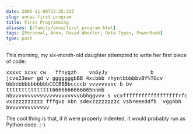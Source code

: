 ```yaml
--- 
date: 2005-11-08T22:35:33Z
slug: annas-first-program
title: First Programming
aliases: [/family/anna/first_program.html]
tags: [Personal, Anna, David Wheeler, Data Types, PowerBook]
type: post
---
```


This morning, my six-month-old daughter attempted to write her first piece of
code:

<pre style="white-space: pre-wrap;">
xxxxc xcxv cw   ffnygzh    vn6yJy              b         ]cve23ewr gd v gggggggbBB 4xcbbb nhyntbbbbbvBY%TGcv bbbbbbbbbbbbbbCCCBBBbccccb vvvvvvvvc b bv                                                                                                                                                                          ttttttttttttttt6666666666665nnmb nbvvvvvvvvvvvvvvvvvvvvvvGbhggvvv s vcxffffffffffffffffffrfc vxzzzzzzzzzz fffgvb nbn sdexzzzzzzzzc vsbreeeddfb  vgg4bh bvvvvvvvvvvvvv
</pre>

The cool thing is that, if it were properly indented, it would probably run as
Python code. ;-)
